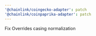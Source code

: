 ```yaml
---
'@chainlink/coingecko-adapter': patch
'@chainlink/coinpaprika-adapter': patch
---
```


Fix Overrides casing normalization
